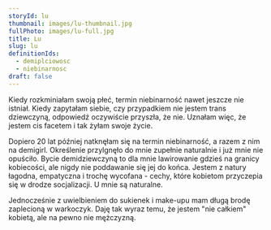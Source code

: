 ```yaml
---
storyId: lu
thumbnail: images/lu-thumbnail.jpg
fullPhoto: images/lu-full.jpg
title: Lu
slug: lu
definitionIds:
  - demiplciowosc
  - niebinarnosc
draft: false
---
```

Kiedy rozkminiałam swoją płeć, termin niebinarność nawet jeszcze nie istniał. Kiedy zapytałam siebie, czy przypadkiem nie jestem trans dziewczyną, odpowiedź oczywiście przyszła, że nie. Uznałam więc, że jestem cis facetem i tak żyłam swoje życie.
<!-- endexcerpt -->
Dopiero 20 lat później natknęłam się na termin niebinarność, a razem z nim na demigirl. Określenie przylgnęło do mnie zupełnie naturalnie i już mnie nie opuściło. Bycie demidziewczyną to dla mnie lawirowanie gdzieś na granicy kobiecości, ale nigdy nie poddawanie się jej do końca. Jestem z natury łagodna, empatyczna i trochę wycofana - cechy, które kobietom przyczepia się w drodze socjalizacji. U mnie są naturalne. 

Jednocześnie z uwielbieniem do sukienek i make-upu mam długą brodę zaplecioną w warkoczyk. Daję tak wyraz temu, że jestem "nie całkiem" kobietą, ale na pewno nie mężczyzną.